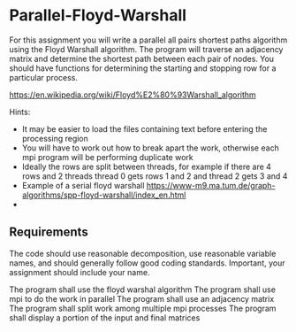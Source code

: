 # Parallel-Floyd-Warshall

For this assignment you will write a parallel all pairs shortest paths 
algorithm using the Floyd Warshall algorithm. The program will traverse 
an adjacency matrix and determine the shortest path between each pair 
of nodes. You should have functions for determining the starting and 
stopping row for a particular process. 

https://en.wikipedia.org/wiki/Floyd%E2%80%93Warshall_algorithm

Hints: 

* It may be easier to load the files containing text before entering the processing region 
* You will have to work out how to break apart the work, otherwise each mpi program will be performing duplicate work 
* Ideally the rows are split between threads, for example if there are 4 rows and 2 threads thread 0 gets rows 1 and 2 and thread 2 gets 3 and 4
* Example of a serial floyd warshall https://www-m9.ma.tum.de/graph-algorithms/spp-floyd-warshall/index_en.html
* 

## Requirements 

The code should use reasonable decomposition, use reasonable variable names,
and should generally follow good coding standards. 
Important, your assignment should include your name. 

The program shall use the floyd warshal algorithm 
The program shall use mpi to do the work in parallel 
The program shall use an adjacency matrix 
The program shall split work among multiple mpi processes 
The program shall display a portion of the input and final matrices 
